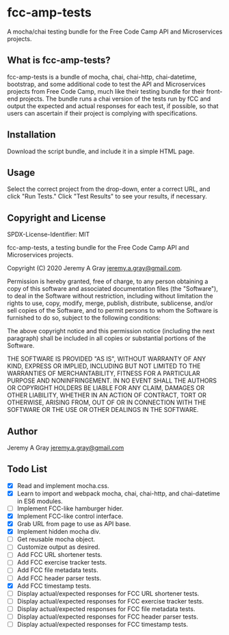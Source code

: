 # fcc-amp-tests

A mocha/chai testing bundle for the Free Code Camp API and
Microservices projects.

## What is fcc-amp-tests?

fcc-amp-tests is a bundle of mocha, chai, chai-http, chai-datetime, bootstrap, and some additional code to test the API and Microservices projects from Free Code Camp, much like their testing bundle for their front-end projects.  The bundle runs a chai version of the tests run by fCC and output the expected and actual responses for each test, if possible, so that users can ascertain if their project is complying with specifications.

## Installation

Download the script bundle, and include it in a simple HTML page.

## Usage

Select the correct project from the drop-down, enter a correct URL, and click "Run Tests."  Click "Test Results" to see your results, if necessary.

## Copyright and License

SPDX-License-Identifier: MIT

fcc-amp-tests, a testing bundle for the Free Code Camp API and
Microservices projects.

Copyright (C) 2020 Jeremy A Gray <jeremy.a.gray@gmail.com>.

Permission is hereby granted, free of charge, to any person obtaining
a copy of this software and associated documentation files (the
"Software"), to deal in the Software without restriction, including
without limitation the rights to use, copy, modify, merge, publish,
distribute, sublicense, and/or sell copies of the Software, and to
permit persons to whom the Software is furnished to do so, subject to
the following conditions:

The above copyright notice and this permission notice (including the
next paragraph) shall be included in all copies or substantial
portions of the Software.

THE SOFTWARE IS PROVIDED "AS IS", WITHOUT WARRANTY OF ANY KIND,
EXPRESS OR IMPLIED, INCLUDING BUT NOT LIMITED TO THE WARRANTIES OF
MERCHANTABILITY, FITNESS FOR A PARTICULAR PURPOSE AND
NONINFRINGEMENT. IN NO EVENT SHALL THE AUTHORS OR COPYRIGHT HOLDERS BE
LIABLE FOR ANY CLAIM, DAMAGES OR OTHER LIABILITY, WHETHER IN AN ACTION
OF CONTRACT, TORT OR OTHERWISE, ARISING FROM, OUT OF OR IN CONNECTION
WITH THE SOFTWARE OR THE USE OR OTHER DEALINGS IN THE SOFTWARE.

## Author

Jeremy A Gray <jeremy.a.gray@gmail.com>

## Todo List

- [x] Read and implement mocha.css.
- [x] Learn to import and webpack mocha, chai, chai-http, and
   chai-datetime in ES6 modules.
- [ ] Implement FCC-like hamburger hider.
- [x] Implement FCC-like control interface.
- [x] Grab URL from page to use as API base.
- [x] Implement hidden mocha div.
- [ ] Get reusable mocha object.
- [ ] Customize output as desired.
- [ ] Add FCC URL shortener tests.
- [ ] Add FCC exercise tracker tests.
- [ ] Add FCC file metadata tests.
- [ ] Add FCC header parser tests.
- [x] Add FCC timestamp tests.
- [ ] Display actual/expected responses for FCC URL shortener tests.
- [ ] Display actual/expected responses for FCC exercise tracker tests.
- [ ] Display actual/expected responses for FCC file metadata tests.
- [ ] Display actual/expected responses for FCC header parser tests.
- [ ] Display actual/expected responses for FCC timestamp tests.
